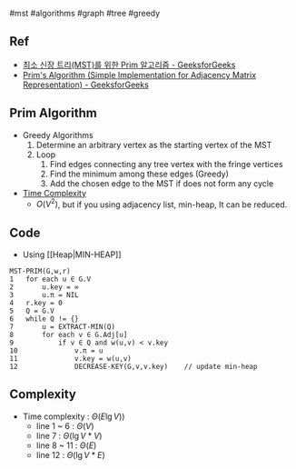 #mst #algorithms #graph #tree #greedy 
## Ref
- [최소 신장 트리(MST)를 위한 Prim 알고리즘 - GeeksforGeeks](https://www.geeksforgeeks.org/prims-minimum-spanning-tree-mst-greedy-algo-5/?ref=gcse_outind)
- [Prim's Algorithm (Simple Implementation for Adjacency Matrix Representation) - GeeksforGeeks](https://www.geeksforgeeks.org/prims-algorithm-simple-implementation-for-adjacency-matrix-representation/?ref=gcse_outind)
## Prim Algorithm
- Greedy Algorithms
	1. Determine an arbitrary vertex as the starting vertex of the MST
	2. Loop
		1. Find edges connecting any tree vertex with the fringe vertices
		2. Find the minimum among these edges (Greedy)
		3. Add the chosen edge to the MST if does not form any cycle
- [Time Complexity](https://www.geeksforgeeks.org/time-and-space-complexity-analysis-of-prims-algorithm/)
	- $O(V^2)$, but if you using adjacency list, min-heap, It can be reduced.
## Code
- Using [[Heap|MIN-HEAP]]
```pseudo
MST-PRIM(G,w,r)
1	for each u ∈ G.V
2		u.key = ∞
3		u.π = NIL
4	r.key = 0
5	Q = G.V
6	while Q != {}
7		u = EXTRACT-MIN(Q)
8		for each v ∈ G.Adj[u]
9			if v ∈ Q and w(u,v) < v.key
10				v.π = u
11				v.key = w(u,v)
12				DECREASE-KEY(G,v,v.key)    // update min-heap
```

## Complexity
- Time complexity : $\Theta(E\lg V))$
	- line 1 ~ 6 : $\Theta(V)$
	- line 7 : $\Theta(\lg V * V)$
	- line 8 ~ 11 : $\Theta(E)$
	- line 12 : $\Theta(\lg V * E)$
